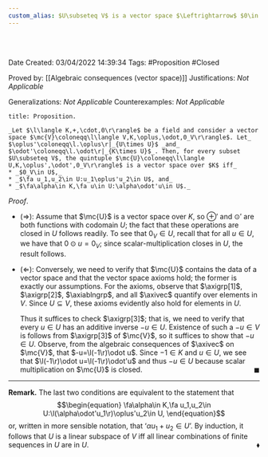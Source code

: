 ```yaml
---
custom_alias: $U\subseteq V$ is a vector space $\Leftrightarrow$ $0\in U$ and restricted operations close in $U$
---
```


<br />
<br />

Date Created: 03/04/2022 14:39:34
Tags: #Proposition #Closed

Proved by: [[Algebraic consequences (vector space)]]
Justifications: _Not Applicable_

Generalizations: _Not Applicable_
Counterexamples: _Not Applicable_

``` ad-Proposition
title: Proposition.

_Let $\l\langle K,+,\cdot,0\r\rangle$ be a field and consider a vector space $\mc{V}\coloneqq\l\langle V,K,\oplus,\odot,0_V\r\rangle$. Let_ $\oplus'\coloneqq\l.\oplus\r|_{U\times U}$ _and_ $\odot'\coloneqq\l.\odot\r|_{K\times U}$_. Then, for every subset $U\subseteq V$, the quintuple $\mc{U}\coloneqq\l\langle U,K,\oplus',\odot',0_V\r\rangle$ is a vector space over $K$ iff_
* _$0_V\in U$,_
* _$\fa u_1,u_2\in U:u_1\oplus'u_2\in U$, and_
* _$\fa\alpha\in K,\fa u\in U:\alpha\odot'u\in U$._

```

_Proof_.
* ($\Rightarrow$): Assume that $\mc{U}$ is a vector space over $K$, so $\oplus'$ and $\odot'$ are both functions with codomain $U$; the fact that these operations are closed in $U$ follows readily. To see that $0_V\in U$, recall that for all $u\in U$, we have that $0\odot u=0_V$; since scalar-multiplication closes in $U$, the result follows.

* ($\Leftarrow$): Conversely, we need to verify that $\mc{U}$ contains the data of a vector space and that the vector space axioms hold; the former is exactly our assumptions. For the axioms, observe that $\axigrp[1]$, $\axigrp[2]$, $\axiablngrp$, and all $\axivec$ quantify over elements in $V$. Since $U\subseteq V$, these axioms evidently also hold for elements in $U$.

    Thus it suffices to check $\axigrp[3]$; that is, we need to verify that every $u\in U$ has an additive inverse $-u\in U$. Existence of such a $-u\in V$ is follows from $\axigrp[3]$ of $\mc{V}$, so it suffices to show that $-u\in U$. Observe, from the algebraic consequences of $\axivec$ on $\mc{V}$, that $-u=\l(-1\r)\odot u$. Since $-1\in K$ and $u\in U$, we see that $\l(-1\r)\odot u=\l(-1\r)\odot'u$ and thus $-u\in U$ because scalar multiplication on $\mc{U}$ is closed.<span style="float:right;">$\blacksquare$</span>

---

**Remark.** The last two conditions are equivalent to the statement that
$$\begin{equation}
    \fa\alpha\in K,\fa u_1,u_2\in U:\l(\alpha\odot'u_1\r)\oplus'u_2\in U,
\end{equation}$$
or, written in more sensible notation, that $\textrm{`}\alpha u_1+u_2\in U\textrm{'}$. By induction, it follows that $U$ is a linear subspace of $V$ iff all linear combinations of finite sequences in $U$ are in $U$.<span style="float:right;">$\blacklozenge$</span>
